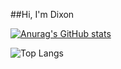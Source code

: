 ##Hi, I'm Dixon

[![Anurag's GitHub stats](https://github-readme-stats.vercel.app/api?username=nox1d&theme=catppuccin_latte)](https://github.com/anuraghazra/github-readme-stats)

![Top Langs](https://github-readme-stats.vercel.app/api/top-langs/?username=nox1d&layout=compact)

<!--
**nox1d/nox1d** is a ✨ _special_ ✨ repository because its `README.md` (this file) appears on your GitHub profile.

Here are some ideas to get you started:

- 🔭 I’m currently working on ...
- 🌱 I’m currently learning ...
- 👯 I’m looking to collaborate on ...
- 🤔 I’m looking for help with ...
- 💬 Ask me about ...
- 📫 How to reach me: ...
- 😄 Pronouns: ...
- ⚡ Fun fact: ...
-->
